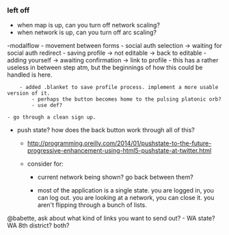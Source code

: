### left off

- when map is up, can you turn off network scaling?
- when network is up, can you turn off arc scaling?

-modalflow
    - movement between forms
        - social auth selection -> waiting for social auth redirect
        - saving profile -> not editable -> back to editable
        - adding yourself -> awaiting confirmation -> link to profile
            - this has a rather useless in between step atm, but the beginnings of how this could be handled is here.

        - added .blanket to save profile process. implement a more usable version of it.
            - perhaps the button becomes home to the pulsing platonic orb?
            - use def?

    - go through a clean sign up.

- push state? how does the back button work through all of this?
    - http://programming.oreilly.com/2014/01/pushstate-to-the-future-progressive-enhancement-using-html5-pushstate-at-twitter.html

    - consider for:
        - current network being shown? go back between them?

        - most of the application is a single state. you are logged in, you can log out. you are looking at a network, you can close it. you aren't flipping through a bunch of lists.

@babette, ask about what kind of links you want to send out?
    - WA state? WA 8th district? both?